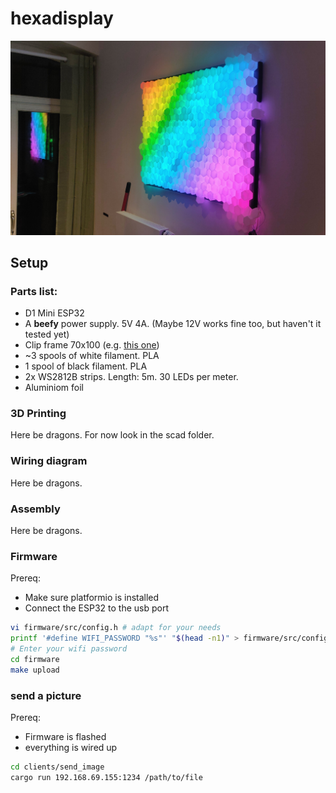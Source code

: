 hexadisplay
===========

![Image of the display](pictures/hexadisplay.jpg)

Setup
-----

### Parts list:

- D1 Mini ESP32
- A **beefy** power supply. 5V 4A. (Maybe 12V works fine too, but haven't it tested yet)
- Clip frame 70x100 (e.g. [this one](https://www.amazon.de/FlexiPeople-Cliprahmen-Bilderrahmen-Plakatrahmen-Rahmenlos/dp/B07ZXPSWK7/))
- ~3 spools of white filament. PLA
- 1 spool of black filament. PLA
- 2x WS2812B strips. Length: 5m. 30 LEDs per meter.
- Aluminiom foil

### 3D Printing

Here be dragons.
For now look in the scad folder.

### Wiring diagram

Here be dragons.

### Assembly

Here be dragons.

### Firmware

Prereq:

- Make sure platformio is installed
- Connect the ESP32 to the usb port

```bash
vi firmware/src/config.h # adapt for your needs
printf '#define WIFI_PASSWORD "%s"' "$(head -n1)" > firmware/src/config_secure.h
# Enter your wifi password
cd firmware
make upload
```

### send a picture

Prereq:

- Firmware is flashed
- everything is wired up

```bash
cd clients/send_image
cargo run 192.168.69.155:1234 /path/to/file
```
